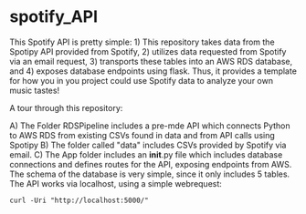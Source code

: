 # spotify_API

This Spotify API is pretty simple: 1) This repository takes data from the Spotipy API provided from Spotify, 2) utilizes data requested from Spotify via an email request, 3) transports these tables into an AWS RDS database, and 4) exposes database endpoints using flask. Thus, it provides a template for how you in you project could use Spotify data to analyze your own music tastes! 

A tour through this repository:

A) The Folder RDSPipeline includes a pre-mde API which connects Python to AWS RDS from existing CSVs found in data and from API calls using Spotipy
B) The folder called "data" includes CSVs provided by Spotify via email.
C) The App folder includes an __init__.py file which includes database connections and defines routes for the API, exposing endpoints from AWS. The schema of the database is very simple, since it only includes 5 tables. The API works via localhost, using a simple webrequest:

```
curl -Uri "http://localhost:5000/"
```

